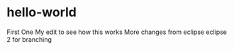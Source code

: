 # hello-world
First One 
My edit to see how this works
More changes from eclipse
eclipse 2 for branching
